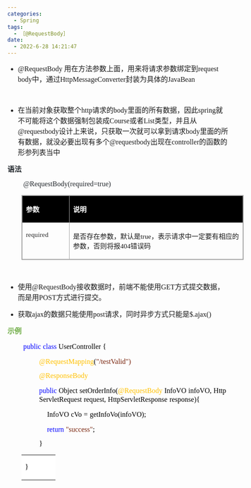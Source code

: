 ```yaml
---
categories:
  - Spring
tags:
  - ［@RequestBody］
date:
  - 2022-6-28 14:21:47
---
```


<ul style="list-style-type:disc">
    <li><span style="font-size:12.0pt"><span style="font-family:&quot;Comic Sans MS&quot;">@RequestBody
            </span></span><span style="font-size:12.0pt"><span
                style="font-family:&quot;Microsoft YaHei UI&quot;">用在方法参数上面，用来将请求参数绑定到</span></span><span
            style="font-size:12.0pt"><span style="font-family:&quot;Comic Sans MS&quot;">request body</span></span><span
            style="font-size:12.0pt"><span style="font-family:&quot;Microsoft YaHei UI&quot;">中，通过</span></span><span
            style="font-size:12.0pt"><span
                style="font-family:&quot;Comic Sans MS&quot;">HttpMessageConverter</span></span><span
            style="font-size:12.0pt"><span style="font-family:&quot;Microsoft YaHei UI&quot;">封装为具体的</span></span><span
            style="font-size:12.0pt"><span style="font-family:&quot;Comic Sans MS&quot;">JavaBean</span></span></li>
</ul>
<p><span style="font-size:12.0pt"><span style="font-family:&quot;Comic Sans MS&quot;">​​​​​​​</span></span><br></p>
<ul style="list-style-type:disc">
    <li><span style="font-size:12.0pt"><span
                style="font-family:&quot;Microsoft YaHei UI&quot;">在当前对象获取整个</span></span><span
            style="font-size:12.0pt"><span style="font-family:&quot;Comic Sans MS&quot;">http</span></span><span
            style="font-size:12.0pt"><span style="font-family:&quot;Microsoft YaHei UI&quot;">请求的</span></span><span
            style="font-size:12.0pt"><span style="font-family:&quot;Comic Sans MS&quot;">body</span></span><span
            style="font-size:12.0pt"><span
                style="font-family:&quot;Microsoft YaHei UI&quot;">里面的所有数据，因此</span></span><span
            style="font-size:12.0pt"><span style="font-family:&quot;Comic Sans MS&quot;">spring</span></span><span
            style="font-size:12.0pt"><span
                style="font-family:&quot;Microsoft YaHei UI&quot;">就不可能将这个数据强制包装成</span></span><span
            style="font-size:12.0pt"><span style="font-family:&quot;Comic Sans MS&quot;">Course</span></span><span
            style="font-size:12.0pt"><span style="font-family:&quot;Microsoft YaHei UI&quot;">或者</span></span><span
            style="font-size:12.0pt"><span style="font-family:&quot;Comic Sans MS&quot;">List</span></span><span
            style="font-size:12.0pt"><span style="font-family:&quot;Microsoft YaHei UI&quot;">类型，并且从</span></span><span
            style="font-size:12.0pt"><span style="font-family:&quot;Comic Sans MS&quot;">@requestbody</span></span><span
            style="font-size:12.0pt"><span
                style="font-family:&quot;Microsoft YaHei UI&quot;">设计上来说，只获取一次就可以拿到请求</span></span><span
            style="font-size:12.0pt"><span style="font-family:&quot;Comic Sans MS&quot;">body</span></span><span
            style="font-size:12.0pt"><span
                style="font-family:&quot;Microsoft YaHei UI&quot;">里面的所有数据，就没必要出现有多个</span></span><span
            style="font-size:12.0pt"><span style="font-family:&quot;Comic Sans MS&quot;">@requestbody</span></span><span
            style="font-size:12.0pt"><span style="font-family:&quot;Microsoft YaHei UI&quot;">出现在</span></span><span
            style="font-size:12.0pt"><span style="font-family:&quot;Comic Sans MS&quot;">controller</span></span><span
            style="font-size:12.0pt"><span style="font-family:&quot;Microsoft YaHei UI&quot;">的函数的形参列表当中</span></span>
    </li>
</ul>
<p><span style="font-size:12.0pt"><span style="font-family:&quot;Microsoft YaHei UI&quot;"><span
                style="color:#24292e"><strong>语法</strong></span></span></span></p>
<p style="margin-left:36px"><span style="font-size:12.0pt"><span style="font-family:&quot;Comic Sans MS&quot;"><span
                style="color:#24292e">@RequestBody(required=true)</span></span></span></p>
<table summary="" cellspacing="0"
    style="border-collapse:collapse; border-color:#a3a3a3; border-style:solid; border-width:1px; margin-left:32px"
    class=" cke_show_border">
    <tbody>
        <tr>
            <td
                style="background-color:black; border-bottom:1px solid #a3a3a3; border-left:1px solid #a3a3a3; border-right:1px solid #a3a3a3; border-top:1px solid #a3a3a3; vertical-align:top; width:1.1618in">
                <p><span style="font-size:11.5pt"><span style="font-family:&quot;Microsoft YaHei UI&quot;"><span
                                style="color:white"><strong>参数</strong></span></span></span></p>
            </td>
            <td
                style="background-color:black; border-bottom:1px solid #a3a3a3; border-left:1px solid #a3a3a3; border-right:1px solid #a3a3a3; border-top:1px solid #a3a3a3; vertical-align:top; width:5.8493in">
                <p><span style="font-size:11.5pt"><span style="font-family:&quot;Microsoft YaHei UI&quot;"><span
                                style="color:white"><strong>说明</strong></span></span></span></p>
            </td>
        </tr>
        <tr>
            <td
                style="border-bottom:1px solid #a3a3a3; border-left:1px solid #a3a3a3; border-right:1px solid #a3a3a3; border-top:1px solid #a3a3a3; vertical-align:top; width:1.1618in">
                <p><span style="font-size:11.5pt"><span style="font-family:&quot;Comic Sans MS&quot;"><span
                                style="color:#333333">required</span></span></span></p>
            </td>
            <td
                style="border-bottom:1px solid #a3a3a3; border-left:1px solid #a3a3a3; border-right:1px solid #a3a3a3; border-top:1px solid #a3a3a3; vertical-align:top; width:5.8763in">
                <p><span style="font-size:11.5pt"><span
                            style="font-family:&quot;Microsoft YaHei UI&quot;">是否存在参数，默认是</span><span
                            style="font-family:&quot;Comic Sans MS&quot;">true</span><span
                            style="font-family:&quot;Microsoft YaHei UI&quot;">，表示请求中一定要有相应的参数，否则将报</span><span
                            style="font-family:&quot;Comic Sans MS&quot;">404</span><span
                            style="font-family:&quot;Microsoft YaHei UI&quot;">错误码</span></span></p>
            </td>
        </tr>
    </tbody>
</table>
<p><span style="font-size:12.0pt"><span style="font-family:&quot;Comic Sans MS&quot;">&nbsp;</span></span></p>
<ul style="list-style-type:disc">
    <li><span style="font-size:12.0pt"><span style="font-family:&quot;Microsoft YaHei UI&quot;">使用</span></span><span
            style="font-size:12.0pt"><span style="font-family:&quot;Comic Sans MS&quot;">@RequestBody</span></span><span
            style="font-size:12.0pt"><span
                style="font-family:&quot;Microsoft YaHei UI&quot;">接收数据时，前端不能使用</span></span><span
            style="font-size:12.0pt"><span style="font-family:&quot;Comic Sans MS&quot;">GET</span></span><span
            style="font-size:12.0pt"><span
                style="font-family:&quot;Microsoft YaHei UI&quot;">方式提交数据，而是用</span></span><span
            style="font-size:12.0pt"><span style="font-family:&quot;Comic Sans MS&quot;">POST</span></span><span
            style="font-size:12.0pt"><span style="font-family:&quot;Microsoft YaHei UI&quot;">方式进行提交。</span></span></li>
</ul>
<ul style="list-style-type:disc">
    <li><span style="font-size:12.0pt"><span style="font-family:&quot;Microsoft YaHei UI&quot;">获取</span></span><span
            style="font-size:12.0pt"><span style="font-family:&quot;Comic Sans MS&quot;">ajax</span></span><span
            style="font-size:12.0pt"><span style="font-family:&quot;Microsoft YaHei UI&quot;">的数据只能使用</span></span><span
            style="font-size:12.0pt"><span style="font-family:&quot;Comic Sans MS&quot;">post</span></span><span
            style="font-size:12.0pt"><span
                style="font-family:&quot;Microsoft YaHei UI&quot;">请求，同时异步方式只能是</span></span><span
            style="font-size:12.0pt"><span style="font-family:&quot;Comic Sans MS&quot;">$.ajax()</span></span></li>
</ul>
<p><span style="font-size:12.0pt"><span style="font-family:&quot;Microsoft YaHei UI&quot;"><span
                style="color:#70ad47"><strong>示例</strong></span></span></span></p>
<p style="margin-left:36px"><span style="font-size:12.0pt"><span style="font-family:&quot;Comic Sans MS&quot;"><span
                style="color:blue">public</span></span>&nbsp;<span style="font-family:&quot;Comic Sans MS&quot;"><span
                style="color:blue">class</span></span>&nbsp;<span style="font-family:&quot;Comic Sans MS&quot;"><span
                style="color:black">UserController</span></span>&nbsp;<span
            style="font-family:&quot;Comic Sans MS&quot;"><span style="color:black">{</span></span></span></p>
<p style="margin-left:72px"><span style="font-size:12.0pt"><span style="font-family:&quot;Comic Sans MS&quot;"><span
                style="color:#ffc000">@RequestMapping</span></span><span
            style="font-family:&quot;Comic Sans MS&quot;"><span style="color:black">(</span></span><span
            style="font-family:&quot;Comic Sans MS&quot;"><span style="color:#78230c">"</span></span><span
            style="font-family:&quot;Comic Sans MS&quot;"><span style="color:#78230c">/testValid</span></span><span
            style="font-family:&quot;Comic Sans MS&quot;"><span style="color:#78230c">"</span></span><span
            style="font-family:&quot;Comic Sans MS&quot;"><span style="color:#78230c">)</span></span>&nbsp;&nbsp;</span>
</p>
<p style="margin-left:72px"><span style="font-size:12.0pt"><span style="font-family:&quot;Comic Sans MS&quot;"><span
                style="color:#ffc000">@ResponseBody</span></span></span></p>
<p style="margin-left:72px"><span style="font-size:12.0pt"><span style="font-family:&quot;Comic Sans MS&quot;"><span
                style="color:blue">public</span></span>&nbsp;<span style="font-family:&quot;Comic Sans MS&quot;"><span
                style="color:black">Object</span></span>&nbsp;<span style="font-family:&quot;Comic Sans MS&quot;"><span
                style="color:black">setOrderInfo(</span></span><span style="font-family:&quot;Comic Sans MS&quot;"><span
                style="color:#ffc000">@RequestBody</span></span>&nbsp;<span
            style="font-family:&quot;Comic Sans MS&quot;"><span style="color:black">InfoVO</span></span>&nbsp;<span
            style="font-family:&quot;Comic Sans MS&quot;"><span style="color:black">infoVO,</span></span>&nbsp;<span
            style="font-family:&quot;Comic Sans MS&quot;"><span
                style="color:black">HttpServletRequest</span></span>&nbsp;<span
            style="font-family:&quot;Comic Sans MS&quot;"><span style="color:black">request,</span></span>&nbsp;<span
            style="font-family:&quot;Comic Sans MS&quot;"><span
                style="color:black">HttpServletResponse</span></span>&nbsp;<span
            style="font-family:&quot;Comic Sans MS&quot;"><span style="color:black">response){</span></span></span></p>
<p style="margin-left:72px"><span style="font-size:12.0pt"><span style="color:black">&nbsp;&nbsp;&nbsp;&nbsp;<span
                style="font-family:&quot;Comic Sans MS&quot;">InfoVO</span>&nbsp;<span
                style="font-family:&quot;Comic Sans MS&quot;">cVo</span>&nbsp;<span
                style="font-family:&quot;Comic Sans MS&quot;">=</span>&nbsp;<span
                style="font-family:&quot;Comic Sans MS&quot;">getInfoVo(infoVO);</span></span></span></p>
<p style="margin-left:72px"><span style="font-size:12.0pt">&nbsp;&nbsp;&nbsp;&nbsp;<span
            style="font-family:&quot;Comic Sans MS&quot;"><span style="color:blue">return</span></span>&nbsp;<span
            style="font-family:&quot;Comic Sans MS&quot;"><span style="color:#78230c">"</span></span><span
            style="font-family:&quot;Comic Sans MS&quot;"><span style="color:#78230c">success</span></span><span
            style="font-family:&quot;Comic Sans MS&quot;"><span style="color:#78230c">"</span></span><span
            style="font-family:&quot;Comic Sans MS&quot;"><span style="color:black">;</span></span></span></p>
<p style="margin-left:72px"><span style="font-size:12.0pt"><span style="font-family:&quot;Comic Sans MS&quot;"><span
                style="color:black">}</span></span></span></p>
<table summary="" cellspacing="0"
    style="border-collapse:collapse; border-color:#a3a3a3; border-style:solid; border-width:0px; margin-left:32px"
    class=" cke_show_border">
    <tbody>
        <tr>
            <td
                style="background-color:white; border-bottom:0px; border-left:0px; border-right:0px; border-top:0px; vertical-align:top; width:.6381in">
                <p><span style="font-size:12.0pt"><span style="font-family:&quot;Comic Sans MS&quot;"><span
                                style="color:black">}</span></span></span></p>
            </td>
        </tr>
    </tbody>
</table>
<p style="margin-left:36px"><span style="font-size:12.0pt"><span style="font-family:SimSun"><span
                style="color:#ed7d31">&nbsp;</span></span></span></p>
<p><span style="font-size:12.0pt"><span style="font-family:&quot;Comic Sans MS&quot;">&nbsp;</span></span></p>
